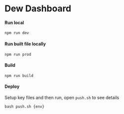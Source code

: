 # Dew Dashboard

#### Run local
```
npm run dev
```

#### Run built file locally
```
npm run prod
```

#### Build
```
npm run build
```

#### Deploy

Setup key files and then run, open `push.sh` to see details
```
bash push.sh {env}
```